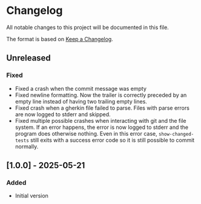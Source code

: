 # Changelog
All notable changes to this project will be documented in this file.

The format is based on [Keep a Changelog](https://keepachangelog.com/en/1.0.0/).

## Unreleased

### Fixed

- Fixed a crash when the commit message was empty
- Fixed newline formatting. Now the trailer is correctly preceded by an empty line
  instead of having two trailing empty lines.
- Fixed crash when a gherkin file failed to parse.
  Files with parse errors are now logged to stderr and skipped.
- Fixed multiple possible crashes when interacting with git and the file system.
  If an error happens, the error is now logged to stderr and the program does otherwise nothing.
  Even in this error case, `show-changed-tests` still exits with a success error code
  so it is still possible to commit normally.

## [1.0.0] - 2025-05-21

### Added
- Initial version
